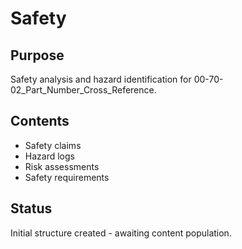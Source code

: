 # Safety

## Purpose
Safety analysis and hazard identification for 00-70-02_Part_Number_Cross_Reference.

## Contents
- Safety claims
- Hazard logs
- Risk assessments
- Safety requirements

## Status
Initial structure created - awaiting content population.
